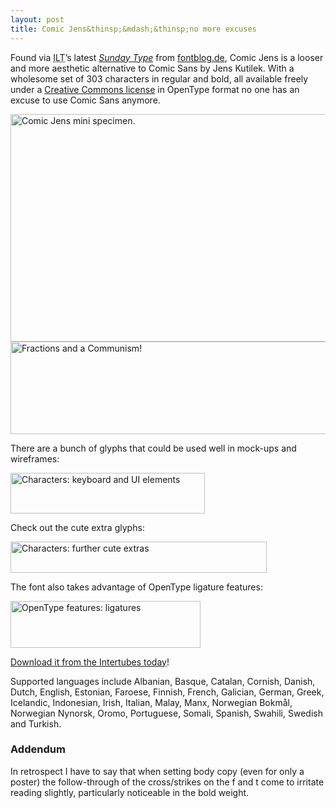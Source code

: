 ```yaml
---
layout: post
title: Comic Jens&thinsp;&mdash;&thinsp;no more excuses
---
```

Found via <acronym title="ILoveTypography.com">ILT</acronym>&rsquo;s latest <a href="http://ilovetypography.com/2008/06/09/sunday-type-typesetting-type/"><em>Sunday Type</em></a> from <a href="http://www.fontblog.de/alternative-zur-comic-sans" title="Fontblog: Alternative to Comic Sans (German)">fontblog.de</a>, Comic Jens is a looser and more aesthetic alternative to Comic Sans by Jens Kutilek. With a wholesome set of 303 characters in regular and bold, all available freely under a <a href="http://creativecommons.org/licenses/by-nc-nd/3.0/" title="Creative Commons Attribution-Noncommercial-No Derivative Works 3.0 Unported license page">Creative Commons license</a> in OpenType format no one has an excuse to use Comic Sans anymore.

<img src="/files/images/comic-jens_specimen.png" alt="Comic Jens mini specimen." title="comic-jens_specimen" width="624" height="364" />

<img src="/files/images/comic-jens_more.png" alt="Fractions and a Communism!" title="comic-jens_more" width="624" height="148" />

There are a bunch of glyphs that could be used well in mock-ups and wireframes:

<img src="/files/images/comic-jens_kbd.png" alt="Characters: keyboard and UI elements" title="comic-jens_kbd" width="311" height="65" />

Check out the cute extra glyphs:

<img src="/files/images/comic-jens_extras.png" alt="Characters: further cute extras" title="comic-jens_extras" width="410" height="50" />

The font also takes advantage of OpenType ligature features:

<img src="/files/images//comic-jens_google.png" alt="OpenType features: ligatures" title="comic-jens_google" width="304" height="75" />

<p><a href="http://www.kutilek.de/download/comic-jens.zip" title="Download Comic Jens (ZIP archive)">Download it from the Intertubes today</a>!</p>

<p class="note">Supported languages include Albanian, Basque, Catalan, Cornish, Danish, Dutch, English, Estonian, Faroese, Finnish, French, Galician, German, Greek, Icelandic, Indonesian, Irish, Italian, Malay, Manx, Norwegian Bokmål, Norwegian Nynorsk, Oromo, Portuguese, Somali, Spanish, Swahili, Swedish and Turkish.</p>

### Addendum
In retrospect I have to say that when setting body copy (even for only a poster) the follow-through of the cross/strikes on the f and t come to irritate reading slightly, particularly noticeable in the bold weight.